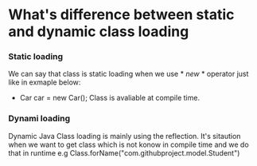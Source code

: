 # What's difference between static and dynamic class loading

### Static loading
We can say that class is static loading when we use * *new* * operator just like in exmaple below:
- Car car = new Car();
Class is avaliable at compile time.

### Dynami loading
Dynamic Java Class loading is mainly using the reflection.
It's sitaution when we want to get class which is not konow in compile time and we do that in runtime e.g
Class.forName("com.githubproject.model.Student")

